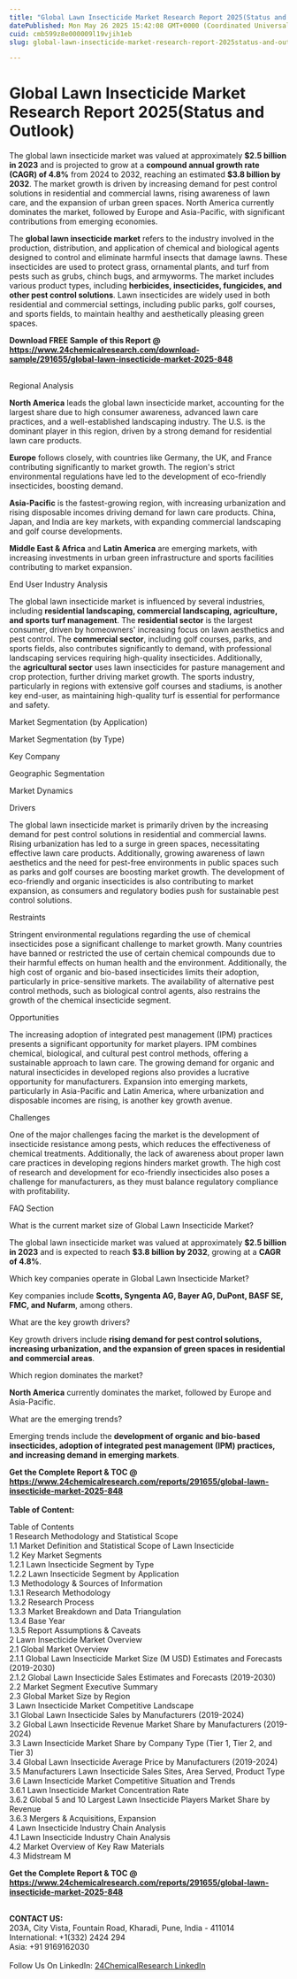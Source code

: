 ```yaml
---
title: "Global Lawn Insecticide Market Research Report 2025(Status and Outlook)"
datePublished: Mon May 26 2025 15:42:08 GMT+0000 (Coordinated Universal Time)
cuid: cmb599z8e000009l19vjih1eb
slug: global-lawn-insecticide-market-research-report-2025status-and-outlook

---
```


# Global Lawn Insecticide Market Research Report 2025(Status and Outlook)

<p>The global lawn insecticide market was valued at approximately <strong>$2.5 billion in 2023</strong> and is projected to grow at a <strong>compound annual growth rate (CAGR) of 4.8%</strong> from 2024 to 2032, reaching an estimated <strong>$3.8 billion by 2032</strong>. The market growth is driven by increasing demand for pest control solutions in residential and commercial lawns, rising awareness of lawn care, and the expansion of urban green spaces. North America currently dominates the market, followed by Europe and Asia-Pacific, with significant contributions from emerging economies.</p><p>
</p><p>The <strong>global lawn insecticide market</strong> refers to the industry involved in the production, distribution, and application of chemical and biological agents designed to control and eliminate harmful insects that damage lawns. These insecticides are used to protect grass, ornamental plants, and turf from pests such as grubs, chinch bugs, and armyworms. The market includes various product types, including <strong>herbicides, insecticides, fungicides, and other pest control solutions</strong>. Lawn insecticides are widely used in both residential and commercial settings, including public parks, golf courses, and sports fields, to maintain healthy and aesthetically pleasing green spaces.</p><div><b>Download FREE Sample of this Report @ 
            <a href="https://www.24chemicalresearch.com/download-sample/291655/global-lawn-insecticide-market-2025-848">
            https://www.24chemicalresearch.com/download-sample/291655/global-lawn-insecticide-market-2025-848</a></b></div><br><p>
Regional Analysis</p><p>
</p><p><strong>North America</strong> leads the global lawn insecticide market, accounting for the largest share due to high consumer awareness, advanced lawn care practices, and a well-established landscaping industry. The U.S. is the dominant player in this region, driven by a strong demand for residential lawn care products.</p><p>
</p><p><strong>Europe</strong> follows closely, with countries like Germany, the UK, and France contributing significantly to market growth. The region's strict environmental regulations have led to the development of eco-friendly insecticides, boosting demand.</p><p>
</p><p><strong>Asia-Pacific</strong> is the fastest-growing region, with increasing urbanization and rising disposable incomes driving demand for lawn care products. China, Japan, and India are key markets, with expanding commercial landscaping and golf course developments.</p><p>
</p><p><strong>Middle East &amp; Africa</strong> and <strong>Latin America</strong> are emerging markets, with increasing investments in urban green infrastructure and sports facilities contributing to market expansion.</p><p>
End User Industry Analysis</p><p>
</p><p>The global lawn insecticide market is influenced by several industries, including <strong>residential landscaping, commercial landscaping, agriculture, and sports turf management</strong>. The <strong>residential sector</strong> is the largest consumer, driven by homeowners' increasing focus on lawn aesthetics and pest control. The <strong>commercial sector</strong>, including golf courses, parks, and sports fields, also contributes significantly to demand, with professional landscaping services requiring high-quality insecticides. Additionally, the <strong>agricultural sector</strong> uses lawn insecticides for pasture management and crop protection, further driving market growth. The sports industry, particularly in regions with extensive golf courses and stadiums, is another key end-user, as maintaining high-quality turf is essential for performance and safety.</p><p>
Market Segmentation (by Application)</p><p>
</p><p>
Market Segmentation (by Type)</p><p>
</p><p>
Key Company</p><p>
</p><p>
Geographic Segmentation</p><p>
</p><p>
Market Dynamics</p><p>
Drivers</p><p>
</p><p>The global lawn insecticide market is primarily driven by the increasing demand for pest control solutions in residential and commercial lawns. Rising urbanization has led to a surge in green spaces, necessitating effective lawn care products. Additionally, growing awareness of lawn aesthetics and the need for pest-free environments in public spaces such as parks and golf courses are boosting market growth. The development of eco-friendly and organic insecticides is also contributing to market expansion, as consumers and regulatory bodies push for sustainable pest control solutions.</p><p>
Restraints</p><p>
</p><p>Stringent environmental regulations regarding the use of chemical insecticides pose a significant challenge to market growth. Many countries have banned or restricted the use of certain chemical compounds due to their harmful effects on human health and the environment. Additionally, the high cost of organic and bio-based insecticides limits their adoption, particularly in price-sensitive markets. The availability of alternative pest control methods, such as biological control agents, also restrains the growth of the chemical insecticide segment.</p><p>
Opportunities</p><p>
</p><p>The increasing adoption of integrated pest management (IPM) practices presents a significant opportunity for market players. IPM combines chemical, biological, and cultural pest control methods, offering a sustainable approach to lawn care. The growing demand for organic and natural insecticides in developed regions also provides a lucrative opportunity for manufacturers. Expansion into emerging markets, particularly in Asia-Pacific and Latin America, where urbanization and disposable incomes are rising, is another key growth avenue.</p><p>
Challenges</p><p>
</p><p>One of the major challenges facing the market is the development of insecticide resistance among pests, which reduces the effectiveness of chemical treatments. Additionally, the lack of awareness about proper lawn care practices in developing regions hinders market growth. The high cost of research and development for eco-friendly insecticides also poses a challenge for manufacturers, as they must balance regulatory compliance with profitability.</p><p>
FAQ Section</p><p>
</p><p>What is the current market size of Global Lawn Insecticide Market?</p><p>
</p><p>The global lawn insecticide market was valued at approximately <strong>$2.5 billion in 2023</strong> and is expected to reach <strong>$3.8 billion by 2032</strong>, growing at a <strong>CAGR of 4.8%</strong>.</p><p>
</p><p>Which key companies operate in Global Lawn Insecticide Market?</p><p>
</p><p>Key companies include <strong>Scotts, Syngenta AG, Bayer AG, DuPont, BASF SE, FMC, and Nufarm</strong>, among others.</p><p>
</p><p>What are the key growth drivers?</p><p>
</p><p>Key growth drivers include <strong>rising demand for pest control solutions, increasing urbanization, and the expansion of green spaces in residential and commercial areas</strong>.</p><p>
</p><p>Which region dominates the market?</p><p>
</p><p><strong>North America</strong> currently dominates the market, followed by Europe and Asia-Pacific.</p><p>
</p><p>What are the emerging trends?</p><p>
</p><p>Emerging trends include the <strong>development of organic and bio-based insecticides, adoption of integrated pest management (IPM) practices, and increasing demand in emerging markets</strong>.</p>

<div><b>Get the Complete Report & TOC @ 
            <a href="https://www.24chemicalresearch.com/reports/291655/global-lawn-insecticide-market-2025-848">
            https://www.24chemicalresearch.com/reports/291655/global-lawn-insecticide-market-2025-848</a></b></div><br>
            <b>Table of Content:</b><p>Table of Contents<br />
1 Research Methodology and Statistical Scope<br />
1.1 Market Definition and Statistical Scope of Lawn Insecticide<br />
1.2 Key Market Segments<br />
1.2.1 Lawn Insecticide Segment by Type<br />
1.2.2 Lawn Insecticide Segment by Application<br />
1.3 Methodology & Sources of Information<br />
1.3.1 Research Methodology<br />
1.3.2 Research Process<br />
1.3.3 Market Breakdown and Data Triangulation<br />
1.3.4 Base Year<br />
1.3.5 Report Assumptions & Caveats<br />
2 Lawn Insecticide Market Overview<br />
2.1 Global Market Overview<br />
2.1.1 Global Lawn Insecticide Market Size (M USD) Estimates and Forecasts (2019-2030)<br />
2.1.2 Global Lawn Insecticide Sales Estimates and Forecasts (2019-2030)<br />
2.2 Market Segment Executive Summary<br />
2.3 Global Market Size by Region<br />
3 Lawn Insecticide Market Competitive Landscape<br />
3.1 Global Lawn Insecticide Sales by Manufacturers (2019-2024)<br />
3.2 Global Lawn Insecticide Revenue Market Share by Manufacturers (2019-2024)<br />
3.3 Lawn Insecticide Market Share by Company Type (Tier 1, Tier 2, and Tier 3)<br />
3.4 Global Lawn Insecticide Average Price by Manufacturers (2019-2024)<br />
3.5 Manufacturers Lawn Insecticide Sales Sites, Area Served, Product Type<br />
3.6 Lawn Insecticide Market Competitive Situation and Trends<br />
3.6.1 Lawn Insecticide Market Concentration Rate<br />
3.6.2 Global 5 and 10 Largest Lawn Insecticide Players Market Share by Revenue<br />
3.6.3 Mergers & Acquisitions, Expansion<br />
4 Lawn Insecticide Industry Chain Analysis<br />
4.1 Lawn Insecticide Industry Chain Analysis<br />
4.2 Market Overview of Key Raw Materials<br />
4.3 Midstream M</p>

<div><b>Get the Complete Report & TOC @ 
            <a href="https://www.24chemicalresearch.com/reports/291655/global-lawn-insecticide-market-2025-848">
            https://www.24chemicalresearch.com/reports/291655/global-lawn-insecticide-market-2025-848</a></b></div><br>

<b>CONTACT US:</b><br>
            203A, City Vista, Fountain Road, Kharadi, Pune, India - 411014<br>
            International: +1(332) 2424 294<br>
            Asia: +91 9169162030 <br><br>
            Follow Us On LinkedIn: <a href="https://www.linkedin.com/company/24chemicalresearch/">24ChemicalResearch LinkedIn</a>